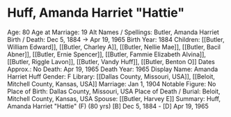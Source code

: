 # Huff, Amanda Harriet "Hattie"

Age: 80
Age at Marriage: 19
Alt Names / Spellings: Butler, Amanda Harriet
Birth / Death: Dec 5, 1884 → Apr 19, 1965
Birth Year: 1884
Children: [[Butler, William Edward]], [[Butler, Charley A]], [[Butler, Nellie Mae]], [[Butler, Bacil Abner]], [[Butler, Ernie Spencer]], [[Butler, Fammie Elizabeth Alvina]], [[Butler, Riggle Lavon]], [[Butler, Vandy Huff]], [[Butler, Benton O]]
Dates Approx.: No
Death: Apr 19, 1965
Death Year: 1965
Display Name: Amanda Harriet Huff
Gender: F
Library: [[Dallas County, Missouri, USA]], [[Beloit, Mitchell County, Kansas, USA]]
Marriage: Jan 1, 1904
Notable Figure: No
Place of Birth: Dallas County, Missouri, USA
Place of Death / Burial: Beloit, Mitchell County, Kansas, USA
Spouse: [[Butler, Harvey E]]
Summary: Huff, Amanda Harriet "Hattie" (F) (80 yrs)
[B] Dec 5, 1884 - [D] Apr 19, 1965